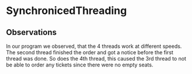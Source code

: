 # SynchronicedThreading

## Observations
In our program we observed, that the 4 threads
work at different speeds. The second thread finished
the order and got a notice before the first thread
was done. So does the 4th thread, this
caused the 3rd thread to not be able to order any
tickets since there were no empty seats.